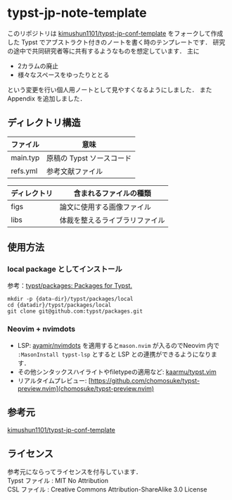 # typst-jp-note-template

このリポジトリは
[kimushun1101/typst-jp-conf-template](https://github.com/kimushun1101/typst-jp-conf-template) をフォークして作成した
Typst でアブストラクト付きのノートを書く時のテンプレートです．
研究の途中で共同研究者等に共有するようなものを想定しています．
主に

- 2カラムの廃止
- 様々なスペースをゆったりととる

という変更を行い個人用ノートとして見やすくなるようにしました．
また Appendix を追加しました．

## ディレクトリ構造

| ファイル | 意味                      |
| -------- | ------------------------- |
| main.typ | 原稿の Typst ソースコード |
| refs.yml | 参考文献ファイル          |

| ディレクトリ | 含まれるファイルの種類         |
| ------------ | ------------------------------ |
| figs　　     | 論文に使用する画像ファイル     |
| libs　　     | 体裁を整えるライブラリファイル |

## 使用方法

### local package としてインストール

参考：[typst/packages: Packages for Typst.](https://github.com/typst/packages?tab=readme-ov-file#local-packages)

```
mkdir -p {data-dir}/typst/packages/local
cd {datadir}/typst/packages/local
git clone git@github.com:typst/packages.git

```

### Neovim + nvimdots

- LSP: [ayamir/nvimdots](ayamir/nvimdots) を適用すると`mason.nvim` が入るのでNeovim 内で `:MasonInstall typst-lsp` とすると LSP との連携ができるようになります．
- その他シンタックスハイライトやfiletypeの適用など: [kaarmu/typst.vim](kaarmu/typst.vim)
- リアルタイムプレビュー: [https://github.com/chomosuke/typst-preview.nvim](chomosuke/typst-preview.nvim)

## 参考元

[kimushun1101/typst-jp-conf-template](https://github.com/kimushun1101/typst-jp-conf-template)

## ライセンス

参考元にならってライセンスを付与しています．  
Typst ファイル : MIT No Attribution  
CSL ファイル : Creative Commons Attribution-ShareAlike 3.0 License
